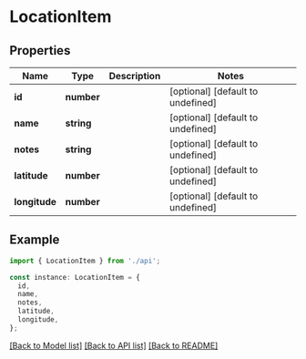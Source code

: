 # LocationItem

## Properties

| Name          | Type       | Description | Notes                             |
| ------------- | ---------- | ----------- | --------------------------------- |
| **id**        | **number** |             | [optional] [default to undefined] |
| **name**      | **string** |             | [optional] [default to undefined] |
| **notes**     | **string** |             | [optional] [default to undefined] |
| **latitude**  | **number** |             | [optional] [default to undefined] |
| **longitude** | **number** |             | [optional] [default to undefined] |

## Example

```typescript
import { LocationItem } from './api';

const instance: LocationItem = {
  id,
  name,
  notes,
  latitude,
  longitude,
};
```

[[Back to Model list]](../README.md#documentation-for-models) [[Back to API list]](../README.md#documentation-for-api-endpoints) [[Back to README]](../README.md)
